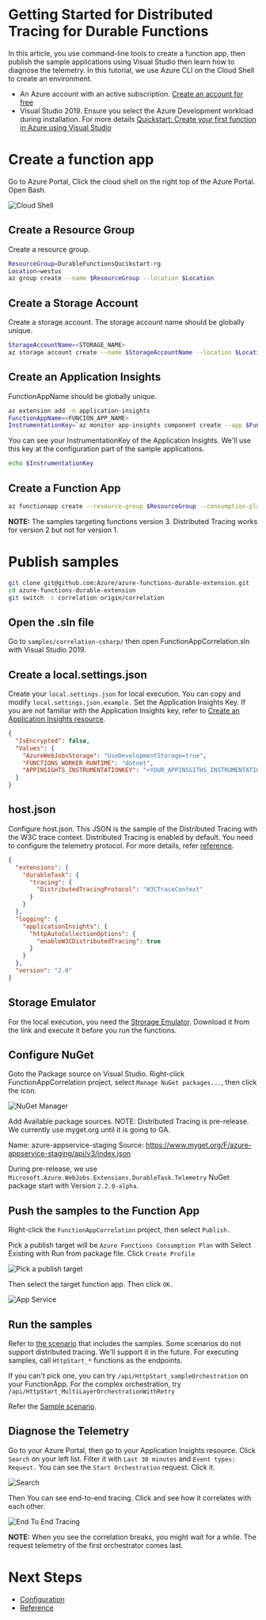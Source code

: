 # Getting Started for Distributed Tracing for Durable Functions

In this article, you use command-line tools to create a function app, then publish the sample applications using Visual Studio then learn how to diagnose the telemetry. In this tutorial, we use Azure CLI on the Cloud Shell to create an environment. 

* An Azure account with an active subscription. [Create an account for free](https://azure.microsoft.com/free/?ref=microsoft.com&utm_source=microsoft.com&utm_medium=docs&utm_campaign=visualstudio)
* Visual Studio 2019. Ensure you select the Azure Development workload during installation. For more details [Quickstart: Create your first function in Azure using Visual Studio](https://docs.microsoft.com/en-us/azure/azure-functions/functions-create-your-first-function-visual-studio)


# Create a function app

Go to Azure Portal, Click the cloud shell on the right top of the Azure Portal. Open Bash.

![Cloud Shell](images/cloud-shell.png)

## Create a Resource Group

Create a resource group.

```bash
ResourceGroup=DurableFunctionsQucikstart-rg
Location=westus
az group create --name $ResourceGroup --location $Location
```
## Create a Storage Account

Create a storage account. The storage account name should be globally unique. 

```bash
StorageAccountName=<STORAGE_NAME>
az storage account create --name $StorageAccountName --location $Location --resource-group $ResourceGroup --sku Standard_LRS
```

## Create an Application Insights
FunctionAppName should be globally unique. 

```bash
az extension add -n application-insights
FunctionAppName=<FUNCION_APP_NAME>
InstrumentationKey=`az monitor app-insights component create --app $FunctionAppName --location $Location --kind web -g $ResourceGroup --application-type web |  jq .instrumentationKey | xargs`
```

You can see your InstrumentationKey of the Application Insights. We'll use this key at the configuration part of the sample applications. 

```bash
echo $InstrumentationKey
```

## Create a Function App


```bash
az functionapp create --resource-group $ResourceGroup --consumption-plan-location $Location --runtime dotnet --functions-version 3 --name $FunctionAppName --storage-account $StorageAccountName  --app-insights $FunctionAppName --app-insights-key $InstrumentationKey
```

**NOTE:** The samples targeting functions version 3. Distributed Tracing works for version 2 but not for version 1. 

# Publish samples 

```bash
git clone git@github.com:Azure/azure-functions-durable-extension.git
cd azure-functions-durable-extension
git switch -c correlation origin/correlation
```

## Open the .sln file

Go to `samples/correlation-csharp/` then open FunctionAppCorrelation.sln with Visual Studio 2019. 

## Create a local.settings.json

Create your `local.settings.json` for local execution. 
You can copy and modify `local.settings.json.example.` Set the Application Insights Key. If you are not familiar with the Application Insights key, refer to [Create an Application Insights resource](https://docs.microsoft.com/en-us/azure/azure-monitor/app/create-new-resource). 

```json
{
  "IsEncrypted": false,
  "Values": {
    "AzureWebJobsStorage": "UseDevelopmentStorage=true",
    "FUNCTIONS_WORKER_RUNTIME": "dotnet",
    "APPINSIGHTS_INSTRUMENTATIONKEY": "<YOUR_APPINSGITHS_INSTRUMENTATIONKEY_HERE>"
  }
}
```

## host.json

Configure host.json. This JSON is the sample of the Distributed Tracing with the W3C trace context. Distributed Tracing is enabled by default. You need to configure the telemetry protocol. For more details, refer [reference](reference.md).

```json
{
  "extensions": {
    "durableTask": {
      "tracing": {
        "DistributedTracingProtocol": "W3CTraceContext"
      }
    }
  },
  "logging": {
    "applicationInsights": {
      "httpAutoCollectionOptions": {
        "enableW3CDistributedTracing": true
      } 
    }
  },
  "version": "2.0"
}
```

## Storage Emulator 
For the local execution, you need the [Strorage Emulator](https://docs.microsoft.com/en-us/azure/storage/common/storage-use-emulator). Download it from the link and execute it before you run the functions. 

## Configure NuGet 

Goto the Package source on Visual Studio. Right-click FunctionAppCorrelation project, select `Manage NuGet packages...`, then click the icon. 

![NuGet Manager](images/nuget-manager.png)

Add Available package sources. 
NOTE: Distributed Tracing is pre-release. We currently use myget.org until it is going to GA. 

Name: azure-appservice-staging
Source: https://www.myget.org/F/azure-appservice-staging/api/v3/index.json

During pre-release, we use `Microsoft.Azure.WebJobs.Extensions.DurableTask.Telemetry` NuGet package start with Version `2.2.0-alpha`.

## Push the samples to the Function App

Right-click the `FunctionAppCorrelation` project, then select `Publish.`  

Pick a publish target will be `Azure Functions Consumption Plan` with Select Existing with Run from package file. Click `Create Profile`

![Pick a publish target](images/pick-a-publish-target.png)

Then select the target function app. Then click `OK.`

![App Service](images/app-service.png)

## Run the samples

Refer to [the scenario](Readme.md#sample-scenario) that includes the samples. Some scenarios do not support distributed tracing. We'll support it in the future. For executing samples, call `HttpStart_*` functions as the endpoints. 

If you can't pick one, you can try `/api/HttpStart_sampleOrchestration` on your FunctionApp. For the complex orchestration, try `/api/HttpStart_MultiLayerOrchestrationWithRetry`

Refer the [Sample scenario](Readme.md#sample-scenario).

## Diagnose the Telemetry

Go to your Azure Portal, then go to your Application Insights resource. 
Click `Search` on your left list. Filter it with `Last 30 minutes` and `Event types: Request.` You can see the `Start Orchestration` request. Click it.

![Search](images/search.png)

Then You can see end-to-end tracing. Click and see how it correlates with each other. 

![End To End Tracing](images/end-to-end.png)

**NOTE:** When you see the correlation breaks, you might wait for a while. The request telemetry of the first orchestrator comes last. 

# Next Steps

* [Configuration](configuration.md)
* [Reference](reference.md)



